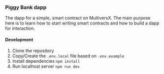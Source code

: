 ### Piggy Bank dapp

The dapp for a simple, smart contract on MultiversX. The main purpose here is to learn how to start writing smart contracts and how to build a dapp for interaction.

#### Development

1. Clone the repository
2. Copy/Create the `.env.local` file based on `.env.example`
3. Install dependencies `npm install`
4. Run localhost server `npm run dev`
